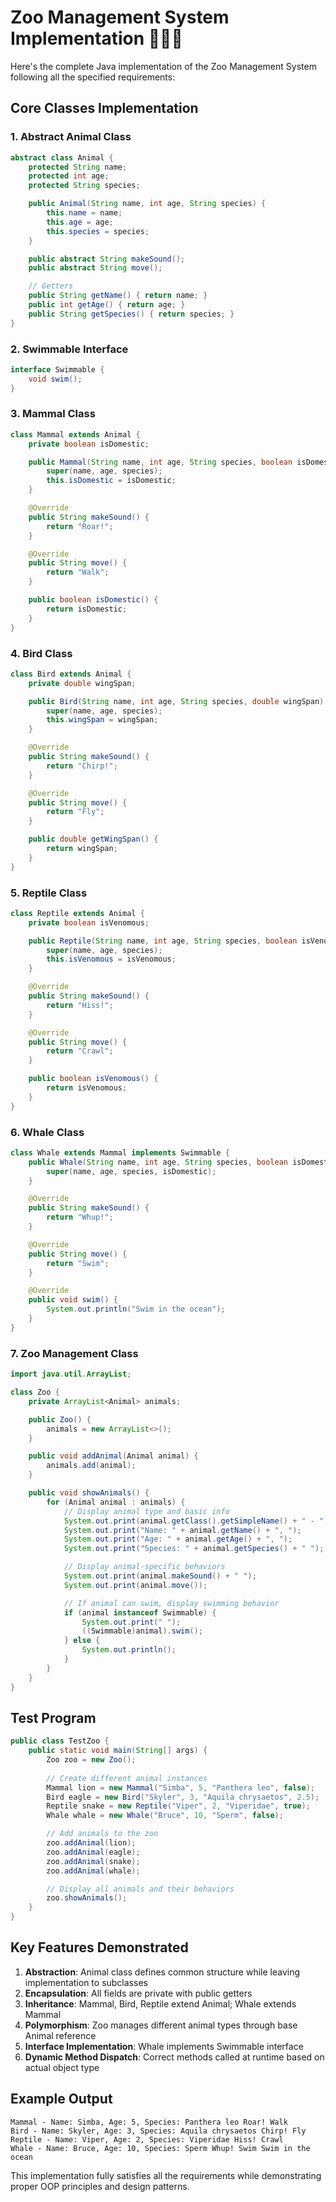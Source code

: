# Zoo Management System Implementation 🐘🦜🐊

Here's the complete Java implementation of the Zoo Management System following all the specified requirements:

## Core Classes Implementation

### 1. Abstract Animal Class
```java
abstract class Animal {
    protected String name;
    protected int age;
    protected String species;

    public Animal(String name, int age, String species) {
        this.name = name;
        this.age = age;
        this.species = species;
    }

    public abstract String makeSound();
    public abstract String move();

    // Getters
    public String getName() { return name; }
    public int getAge() { return age; }
    public String getSpecies() { return species; }
}
```

### 2. Swimmable Interface
```java
interface Swimmable {
    void swim();
}
```

### 3. Mammal Class
```java
class Mammal extends Animal {
    private boolean isDomestic;

    public Mammal(String name, int age, String species, boolean isDomestic) {
        super(name, age, species);
        this.isDomestic = isDomestic;
    }

    @Override
    public String makeSound() {
        return "Roar!";
    }

    @Override
    public String move() {
        return "Walk";
    }

    public boolean isDomestic() {
        return isDomestic;
    }
}
```

### 4. Bird Class
```java
class Bird extends Animal {
    private double wingSpan;

    public Bird(String name, int age, String species, double wingSpan) {
        super(name, age, species);
        this.wingSpan = wingSpan;
    }

    @Override
    public String makeSound() {
        return "Chirp!";
    }

    @Override
    public String move() {
        return "Fly";
    }

    public double getWingSpan() {
        return wingSpan;
    }
}
```

### 5. Reptile Class
```java
class Reptile extends Animal {
    private boolean isVenomous;

    public Reptile(String name, int age, String species, boolean isVenomous) {
        super(name, age, species);
        this.isVenomous = isVenomous;
    }

    @Override
    public String makeSound() {
        return "Hiss!";
    }

    @Override
    public String move() {
        return "Crawl";
    }

    public boolean isVenomous() {
        return isVenomous;
    }
}
```

### 6. Whale Class
```java
class Whale extends Mammal implements Swimmable {
    public Whale(String name, int age, String species, boolean isDomestic) {
        super(name, age, species, isDomestic);
    }

    @Override
    public String makeSound() {
        return "Whup!";
    }

    @Override
    public String move() {
        return "Swim";
    }

    @Override
    public void swim() {
        System.out.println("Swim in the ocean");
    }
}
```

### 7. Zoo Management Class
```java
import java.util.ArrayList;

class Zoo {
    private ArrayList<Animal> animals;

    public Zoo() {
        animals = new ArrayList<>();
    }

    public void addAnimal(Animal animal) {
        animals.add(animal);
    }

    public void showAnimals() {
        for (Animal animal : animals) {
            // Display animal type and basic info
            System.out.print(animal.getClass().getSimpleName() + " - ");
            System.out.print("Name: " + animal.getName() + ", ");
            System.out.print("Age: " + animal.getAge() + ", ");
            System.out.print("Species: " + animal.getSpecies() + " ");

            // Display animal-specific behaviors
            System.out.print(animal.makeSound() + " ");
            System.out.print(animal.move());

            // If animal can swim, display swimming behavior
            if (animal instanceof Swimmable) {
                System.out.print(" ");
                ((Swimmable)animal).swim();
            } else {
                System.out.println();
            }
        }
    }
}
```

## Test Program
```java
public class TestZoo {
    public static void main(String[] args) {
        Zoo zoo = new Zoo();
        
        // Create different animal instances
        Mammal lion = new Mammal("Simba", 5, "Panthera leo", false);
        Bird eagle = new Bird("Skyler", 3, "Aquila chrysaetos", 2.5);
        Reptile snake = new Reptile("Viper", 2, "Viperidae", true);
        Whale whale = new Whale("Bruce", 10, "Sperm", false);

        // Add animals to the zoo
        zoo.addAnimal(lion);
        zoo.addAnimal(eagle);
        zoo.addAnimal(snake);
        zoo.addAnimal(whale);

        // Display all animals and their behaviors
        zoo.showAnimals();
    }
}
```

## Key Features Demonstrated

1. **Abstraction**: Animal class defines common structure while leaving implementation to subclasses
2. **Encapsulation**: All fields are private with public getters
3. **Inheritance**: Mammal, Bird, Reptile extend Animal; Whale extends Mammal
4. **Polymorphism**: Zoo manages different animal types through base Animal reference
5. **Interface Implementation**: Whale implements Swimmable interface
6. **Dynamic Method Dispatch**: Correct methods called at runtime based on actual object type

## Example Output
```
Mammal - Name: Simba, Age: 5, Species: Panthera leo Roar! Walk
Bird - Name: Skyler, Age: 3, Species: Aquila chrysaetos Chirp! Fly
Reptile - Name: Viper, Age: 2, Species: Viperidae Hiss! Crawl
Whale - Name: Bruce, Age: 10, Species: Sperm Whup! Swim Swim in the ocean
```

This implementation fully satisfies all the requirements while demonstrating proper OOP principles and design patterns.
